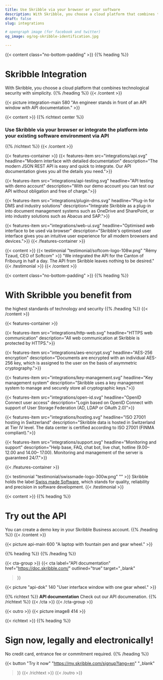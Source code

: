 ```yaml
---
title: Use Skribble via your browser or your software
description: With Skribble, you choose a cloud platform that combines technological security with simplicity. Sign now, legally and electronically!
draft: false
slug: integrations

# opengraph image (for facebook and twitter)
og_image: og/og-skribble-identification.jpg

---
```


{{< content class="no-bottom-padding" >}}
{{% heading %}}
# Skribble Integration
With Skribble, you choose a cloud platform that combines
technological security with simplicity.
{{% /heading %}}
{{< /content >}}

{{< picture integration-main 580 "An engineer stands in front of an API window with API documentation." >}}

{{< content >}}
{{% richtext center %}}
### Use Skribble via your browser or integrate the platform into your existing software environment via API
{{% /richtext %}}
{{< /content >}}

{{< features-container >}}
 {{< features-item src="integrations/api.svg"
    headline="Modern interface with detailed documentation"
    description="The modern JSON REST API is easy and quick to integrate. Our API documentation gives you all the details you need.">}}

 {{< features-item src="integrations/api-testing.svg"
    headline="API testing with demo account"
    description="With our demo account you can test our API without obligation and free of charge.">}}

  {{< features-item src="integrations/plugin-dms.svg"
    headline="Plug-in for DMS and industry solutions"
    description="Integrate Skribble as a plug-in into document management systems such as OneDrive and SharePoint, or into industry solutions such as Abacus and SAP.">}}

  {{< features-item src="integrations/web-ui.svg"
    headline="Optimised web interface to be used via browser"
    description="Skribble's optimised user interface gives you an intuitive user experience for all modern browsers and devices.">}}
{{< /features-container >}}

[//]: # (--------------------------------------------------------------------------------------------------------------)

{{< content >}}
{{< testimonial "testimonial/softcom-logo-108w.png" "Rémy Tzaud, CEO of Softcom" >}}
"We integrated the API for the Canton of Fribourg in half a day. The API from Skribble leaves nothing to be desired."
{{< /testimonial >}}
{{< /content >}}

[//]: # (--------------------------------------------------------------------------------------------------------------)

{{< content class="no-bottom-padding" >}}
{{% heading %}}
# With Skribble you benefit from
the highest standards of technology
and security
{{% /heading %}}
{{< /content >}}

{{< features-container >}}

  {{< features-item src="integrations/http-web.svg"
    headline="HTTPS web communication"
    description="All web communication at Skribble is protected by HTTPS.">}}

  {{< features-item src="integrations/aes-encrypt.svg"
    headline="AES-256 encryption"
    description="Documents are encrypted with an individual AES-256 key, which is assigned to the user on the basis of asymmetric cryptography.">}}

  {{< features-item src="integrations/key-management.svg"
    headline="Key management system"
    description="Skribble uses a key management system to manage and securely store all cryptographic keys.">}}

  {{< features-item src="integrations/open-id.svg"
    headline="OpenID Connect user access"
    description="Login based on OpenID Connect with support of User Storage Federation (AD, LDAP or OAuth 2.0)">}}

  {{< features-item src="integrations/hosting.svg"
    headline="ISO 27001 hosting in Switzerland"
    description="Skribble data is hosted in Switzerland at Tier IV level. The data center is certified according to ISO 27001 (FINMA compliant).">}}

  {{< features-item src="integrations/support.svg"
    headline="Monitoring and support"
    description="Help base, FAQ, chat bot, live chat, hotline (9.00–  12.00 and 14.00– 17.00). Monitoring and management of the server is guaranteed 24/7.">}}

{{< /features-container >}}

[//]: # (--------------------------------------------------------------------------------------------------------------)

{{< testimonial "testimonial/swissmade-logo-300w.png" "" >}}
Skribble holds the label
<a href="https://www.swissmadesoftware.org/en/home/home.html" target="_blank" class="text-decoration: none;">Swiss made Software</a>, which stands
for quality, reliability and precision in software development.
{{< /testimonial >}}

[//]: # (--------------------------------------------------------------------------------------------------------------)

{{< content >}}
{{% heading %}}
# Try out the API
You can create a demo key in your Skribble Business account.
{{% /heading %}}
{{< /content >}}

{{< picture api-main 600 "A laptop with fountain pen and gear wheel." >}}

{{% heading %}}
{{% /heading %}}

[//]: # (--------------------------------------------------------------------------------------------------------------)

{{< cta-group >}}
{{< cta
  label="API documentation"
  href="https://doc.skribble.com/"
  outlined="true"
  target="_blank"
>}}

{{< picture "api-dok" 140 "User interface window with one gear wheel." >}}

{{% richtext %}}
**API documentation**
Check out our API documenation.
{{% /richtext %}}
{{< /cta >}}
{{< /cta-group >}}

{{< outro >}}
{{< picture image8 414 >}}

{{< richtext >}}
{{% heading %}}
# Sign now, legally and electronically!
No credit card, entrance fee or commitment required.
{{% /heading %}}

{{< button
  "Try it now"
  "https://my.skribble.com/signup?lang=en"
  "_blank"
>}}
{{< /richtext >}}
{{< /outro >}}
